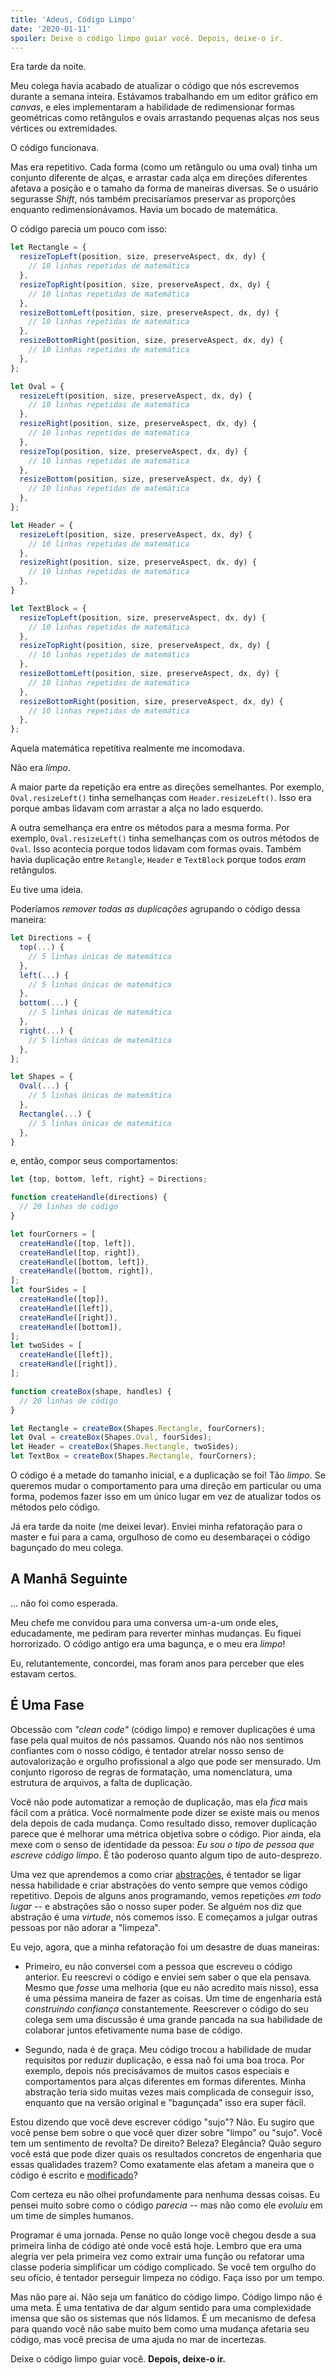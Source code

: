 ```yaml
---
title: 'Adeus, Código Limpo'
date: '2020-01-11'
spoiler: Deixe o código limpo guiar você. Depois, deixe-o ir.
---
```


Era tarde da noite.

Meu colega havia acabado de atualizar o código que nós escrevemos durante a semana inteira. Estávamos trabalhando em um editor gráfico em _canvas_, e eles implementaram a habilidade de redimensionar formas geométricas como retângulos e ovais arrastando pequenas alças nos seus vértices ou extremidades.

O código funcionava.

Mas era repetitivo. Cada forma (como um retângulo ou uma oval) tinha um conjunto diferente de alças, e arrastar cada alça em direções diferentes afetava a posição e o tamaho da forma de maneiras diversas. Se o usuário segurasse _Shift_, nós também precisaríamos preservar as proporções enquanto redimensionávamos. Havia um bocado de matemática.

O código parecia um pouco com isso:

```jsx
let Rectangle = {
  resizeTopLeft(position, size, preserveAspect, dx, dy) {
    // 10 linhas repetidas de matemática
  },
  resizeTopRight(position, size, preserveAspect, dx, dy) {
    // 10 linhas repetidas de matemática
  },
  resizeBottomLeft(position, size, preserveAspect, dx, dy) {
    // 10 linhas repetidas de matemática
  },
  resizeBottomRight(position, size, preserveAspect, dx, dy) {
    // 10 linhas repetidas de matemática
  },
};

let Oval = {
  resizeLeft(position, size, preserveAspect, dx, dy) {
    // 10 linhas repetidas de matemática
  },
  resizeRight(position, size, preserveAspect, dx, dy) {
    // 10 linhas repetidas de matemática
  },
  resizeTop(position, size, preserveAspect, dx, dy) {
    // 10 linhas repetidas de matemática
  },
  resizeBottom(position, size, preserveAspect, dx, dy) {
    // 10 linhas repetidas de matemática
  },
};

let Header = {
  resizeLeft(position, size, preserveAspect, dx, dy) {
    // 10 linhas repetidas de matemática
  },
  resizeRight(position, size, preserveAspect, dx, dy) {
    // 10 linhas repetidas de matemática
  },
}

let TextBlock = {
  resizeTopLeft(position, size, preserveAspect, dx, dy) {
    // 10 linhas repetidas de matemática
  },
  resizeTopRight(position, size, preserveAspect, dx, dy) {
    // 10 linhas repetidas de matemática
  },
  resizeBottomLeft(position, size, preserveAspect, dx, dy) {
    // 10 linhas repetidas de matemática
  },
  resizeBottomRight(position, size, preserveAspect, dx, dy) {
    // 10 linhas repetidas de matemática
  },
};
```

Aquela matemática repetitiva realmente me incomodava.

Não era _limpo_.

A maior parte da repetição era entre as direções semelhantes. Por exemplo, `Oval.resizeLeft()` tinha semelhanças com `Header.resizeLeft()`. Isso era porque ambas lidavam com arrastar a alça no lado esquerdo.

A outra semelhança era entre os métodos para a mesma forma. Por exemplo, `Oval.resizeLeft()` tinha semelhanças com os outros métodos de `Oval`. Isso acontecia porque todos lidavam com formas ovais. Também havia duplicação entre `Retangle`, `Header` e `TextBlock` porque todos *eram* retângulos.

Eu tive uma ideia.

Poderíamos *remover todas as duplicações* agrupando o código dessa maneira:

```jsx
let Directions = {
  top(...) {
    // 5 linhas únicas de matemática
  },
  left(...) {
    // 5 linhas únicas de matemática
  },
  bottom(...) {
    // 5 linhas únicas de matemática
  },
  right(...) {
    // 5 linhas únicas de matemática
  },
};

let Shapes = {
  Oval(...) {
    // 5 linhas únicas de matemática
  },
  Rectangle(...) {
    // 5 linhas únicas de matemática
  },
}
```

e, então, compor seus comportamentos:

```jsx
let {top, bottom, left, right} = Directions;

function createHandle(directions) {
  // 20 linhas de código
}

let fourCorners = [
  createHandle([top, left]),
  createHandle([top, right]),
  createHandle([bottom, left]),
  createHandle([bottom, right]),
];
let fourSides = [
  createHandle([top]),
  createHandle([left]),
  createHandle([right]),
  createHandle([bottom]),
];
let twoSides = [
  createHandle([left]),
  createHandle([right]),
];

function createBox(shape, handles) {
  // 20 linhas de código
}

let Rectangle = createBox(Shapes.Rectangle, fourCorners);
let Oval = createBox(Shapes.Oval, fourSides);
let Header = createBox(Shapes.Rectangle, twoSides);
let TextBox = createBox(Shapes.Rectangle, fourCorners);
```

O código é a metade do tamanho inicial, e a duplicação se foi! Tão *limpo*. Se queremos mudar o comportamento para uma direção em particular ou uma forma, podemos fazer isso em um único lugar em vez de atualizar todos os métodos pelo código.

Já era tarde da noite (me deixei levar). Enviei minha refatoração para o master e fui para a cama, orgulhoso de como eu desembaraçei o código bagunçado do meu colega.

## A Manhã Seguinte

... não foi como esperada.


Meu chefe me convidou para uma conversa um-a-um onde eles, educadamente, me pediram para reverter minhas mudanças. Eu fiquei horrorizado. O código antigo era uma bagunça, e o meu era *limpo*!

Eu, relutantemente, concordei, mas foram anos para perceber que eles estavam certos.

## É Uma Fase

Obcessão com _"clean code"_ (código limpo) e remover duplicações é uma fase pela qual muitos de nós passamos. Quando nós não nos sentimos confiantes com o nosso código, é tentador atrelar nosso senso de autovalorização e orgulho profissional a algo que pode ser mensurado. Um conjunto rigoroso de regras de formatação, uma nomenclatura, uma estrutura de arquivos, a falta de duplicação.

Você não pode automatizar a remoção de duplicação, mas ela *fica* mais fácil com a prática. Você normalmente pode dizer se existe mais ou menos dela depois de cada mudança. Como resultado disso, remover duplicação parece que é melhorar uma métrica objetiva sobre o código. Pior ainda, ela mexe com o senso de identidade da pessoa: *Eu sou o tipo de pessoa que escreve código limpo*. É tão poderoso quanto algum tipo de auto-desprezo.

Uma vez que aprendemos a como criar [abstrações](https://www.sandimetz.com/blog/2016/1/20/the-wrong-abstraction), é tentador se ligar nessa habilidade e criar abstrações do vento sempre que vemos código repetitivo. Depois de alguns anos programando, vemos repetições *em todo lugar* -- e abstrações são o nosso super poder. Se alguém nos diz que abstração é uma *virtude*, nós comemos isso. E começamos a julgar outras pessoas por não adorar a "limpeza".

Eu vejo, agora, que a minha refatoração foi um desastre de duas maneiras:

* Primeiro, eu não conversei com a pessoa que escreveu o código anterior. Eu reescrevi o código e enviei sem saber o que ela pensava. Mesmo que *fosse* uma melhoria (que eu não acredito mais nisso), essa é uma péssima maneira de fazer as coisas. Um time de engenharia está *construindo confiança* constantemente. Reescrever o código do seu colega sem uma discussão é uma grande pancada na sua habilidade de colaborar juntos efetivamente numa base de código.

* Segundo, nada é de graça. Meu código trocou a habilidade de mudar requisitos por reduzir duplicação, e essa naõ foi uma boa troca. Por exemplo, depois nós precisávamos de muitos casos especiais e comportamentos para alças diferentes em formas diferentes. Minha abstração teria sido muitas vezes mais complicada de conseguir isso, enquanto que na versão original e "bagunçada" isso era super fácil.

Estou dizendo que você deve escrever código "sujo"? Não. Eu sugiro que você pense bem sobre o que você quer dizer sobre "limpo" ou "sujo". Você tem um sentimento de revolta? De direito? Beleza? Elegância? Quão seguro você está que pode dizer quais os resultados concretos de engenharia que essas qualidades trazem? Como exatamente elas afetam a maneira que o código é escrito e [modificado](/optimized-for-change/)?

Com certeza eu não olhei profundamente para nenhuma dessas coisas. Eu pensei muito sobre como o código *parecia* -- mas não como ele *evoluiu* em um time de simples humanos.

Programar é uma jornada. Pense no quão longe você chegou desde a sua primeira linha de código até onde você está hoje. Lembro que era uma alegria ver pela primeira vez como extrair uma função ou refatorar uma classe poderia simplificar um código complicado. Se você tem orgulho do seu ofício, é tentador perseguir limpeza no código. Faça isso por um tempo.

Mas não pare aí. Não seja um fanático do código limpo. Código limpo não é uma meta. É uma tentativa de dar algum sentido para uma complexidade imensa que são os sistemas que nós lidamos. É um mecanismo de defesa para quando você não sabe muito bem como uma mudança afetaria seu código, mas você precisa de uma ajuda no mar de incertezas.

Deixe o código limpo guiar você. **Depois, deixe-o ir.**
